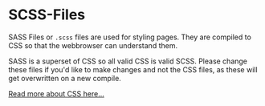 # SCSS-Files
SASS Files or `.scss` files are used for styling pages. They are compiled to CSS so that the webbrowser can understand them.

SASS is a superset of CSS so all valid CSS is valid SCSS. Please change these files if you'd like to make changes and not the CSS files, as these will get overwritten on a new compile.

[Read more about CSS here...](../css/README.MD)